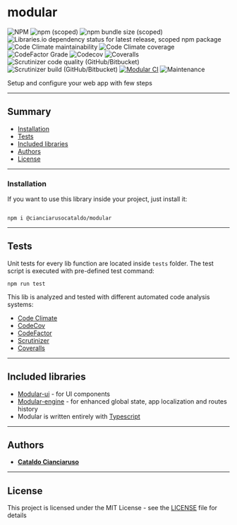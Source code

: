 # modular
![NPM](https://img.shields.io/npm/l/@cianciarusocataldo/modular?label=License)
![npm (scoped)](https://img.shields.io/npm/v/@cianciarusocataldo/modular?color=blue&style=plastic&label=Latest%20version)
![npm bundle size (scoped)](https://img.shields.io/bundlephobia/min/@cianciarusocataldo/modular?label=Package%20size)
![Libraries.io dependency status for latest release, scoped npm package](https://img.shields.io/librariesio/release/npm/@cianciarusocataldo/modular?label=Libraries.io%20dependency%20status)
![Code Climate maintainability](https://img.shields.io/codeclimate/maintainability/CianciarusoCataldo/modular?label=Code%20Climate%20maintainability)
![Code Climate coverage](https://img.shields.io/codeclimate/coverage-letter/CianciarusoCataldo/modular?label=Code%20Climate%20coverage)
![CodeFactor Grade](https://img.shields.io/codefactor/grade/github/cianciarusocataldo/modular?label=CodeFactor%20code%20quality)
![Codecov](https://img.shields.io/codecov/c/github/CianciarusoCataldo/modular?label=CodeCov%20coverage)
![Coveralls](https://img.shields.io/coveralls/github/CianciarusoCataldo/modular?label=Coveralls%20coverage)
![Scrutinizer code quality (GitHub/Bitbucket)](https://img.shields.io/scrutinizer/quality/g/CianciarusoCataldo/modular?label=Scrutinizer%20code%20quality)
![Scrutinizer build (GitHub/Bitbucket)](https://img.shields.io/scrutinizer/build/g/CianciarusoCataldo/modular?label=Scrutinizer%20build)
[![Modular CI](https://github.com/CianciarusoCataldo/modular/actions/workflows/modular.yml/badge.svg)](https://github.com/CianciarusoCataldo/modular/actions/workflows/modular.yml)
![Maintenance](https://img.shields.io/maintenance/yes/2025?label=Maintained)

Setup and configure your web app with few steps

---


## Summary
- [Installation](#installation)
- [Tests](#tests)
- [Included libraries](#included-libraries)
- [Authors](#authors)
- [License](#license)

---

### Installation

If you want to use this library inside your project, just install it:
```

npm i @cianciarusocataldo/modular

```

---


## Tests
Unit tests for every lib function are located inside `tests` folder. The test script is executed with pre-defined test command:
```
npm run test
```

This lib is analyzed and tested with different automated code analysis systems:
- [Code Climate](https://codeclimate.com/github/CianciarusoCataldo/modular)
- [CodeCov](https://app.codecov.io/gh/CianciarusoCataldo/modular)
- [CodeFactor](https://www.codefactor.io/repository/github/cianciarusocataldo/modular)
- [Scrutinizer](https://scrutinizer-ci.com/g/CianciarusoCataldo/modular/)
- [Coveralls](https://coveralls.io/github/CianciarusoCataldo/modular)


---

## Included libraries
- [Modular-ui](https://github.com/CianciarusoCataldo/modular-ui) - for UI components
- [Modular-engine](https://github.com/CianciarusoCataldo/modular-engine) - for enhanced global state, app localization and routes history 
- Modular is written entirely with [Typescript](https://www.typescriptlang.org/)

---

## Authors

- [**Cataldo Cianciaruso**](https://github.com/CianciarusoCataldo)

---

## License

This project is licensed under the MIT License - see the [LICENSE](LICENSE) file for details


